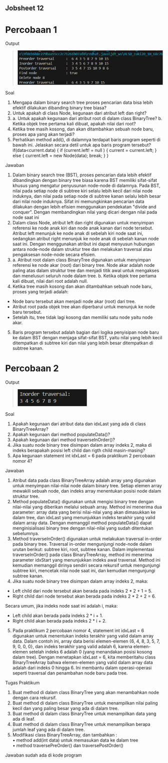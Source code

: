 ## Jobsheet 12

# Percobaan 1

Output

> <img src = "image.png">

Soal
1. Mengapa dalam binary search tree proses pencarian data bisa lebih efektif dilakukan dibanding 
binary tree biasa? 
2. Untuk apakah di class Node, kegunaan dari atribut left dan right? 
3.  a. Untuk apakah kegunaan dari atribut root di dalam class BinaryTree? 
    b. Ketika objek tree pertama kali dibuat, apakah nilai dari root? 
4. Ketika tree masih kosong, dan akan ditambahkan sebuah node baru, proses apa yang akan terjadi? 
5. Perhatikan method add(), di dalamnya terdapat baris program seperti di bawah ini. Jelaskan 
secara detil untuk apa baris program tersebut? 
    if(data<current.data) { 
    if (current.left! = null ) { 
    current = current.left; 
    } else { 
    current.left = new Node(data); 
    break; 
    } 
} 

Jawaban
1. Dalam binary search tree (BST), proses pencarian data lebih efektif dibandingkan dengan binary tree biasa karena BST memiliki sifat-sifat khusus yang mengatur penyusunan node-node di dalamnya. Pada BST, nilai pada setiap node di subtree kiri selalu lebih kecil dari nilai node induknya, dan nilai pada setiap node di subtree kanan selalu lebih besar dari nilai node induknya. Sifat ini memungkinkan pencarian data dilakukan dengan lebih efisien menggunakan pendekatan "divide and conquer". Dengan membandingkan nilai yang dicari dengan nilai pada node saat ini
2. Dalam class Node, atribut left dan right digunakan untuk menyimpan referensi ke node anak kiri dan node anak kanan dari node tersebut. Atribut left menunjuk ke node anak di sebelah kiri node saat ini, sedangkan atribut right menunjuk ke node anak di sebelah kanan node saat ini. Dengan menggunakan atribut ini dapat menyusun hubungan antara node-node dalam struktur tree dan melakukan traversal atau pengaksesan node-node secara efisien.
3.  a. Atribut root dalam class BinaryTree digunakan untuk menyimpan     referensi ke node akar (root) dari binary tree. Node akar adalah node paling atas dalam struktur tree dan menjadi titik awal untuk mengakses dan menelusuri seluruh node dalam tree.
    b. Ketika objek tree pertama kali dibuat, nilai dari root adalah null.
4. Ketika tree masih kosong dan akan ditambahkan sebuah node baru, proses yang terjadi adalah:

- Node baru tersebut akan menjadi node akar (root) dari tree.
- Atribut root pada objek tree akan diperbarui untuk menunjuk ke node baru tersebut.
- Setelah itu, tree tidak lagi kosong dan memiliki satu node yaitu node akar.
5. Baris program tersebut adalah bagian dari logika penyisipan node baru ke dalam BST dengan menjaga sifat-sifat BST, yaitu nilai yang lebih kecil ditempatkan di subtree kiri dan nilai yang lebih besar ditempatkan di subtree kanan.


# Percobaan 2

Output

> <img src = "image-1.png">

Soal

1. Apakah kegunaan dari atribut data dan idxLast yang ada di class BinaryTreeArray? 
2. Apakah kegunaan dari method populateData()? 
3. Apakah kegunaan dari method traverseInOrder()? 
4. Jika suatu node binary tree disimpan dalam array indeks 2, maka di indeks berapakah posisi 
left child dan rigth child masin-masing? 
5. Apa kegunaan statement int idxLast = 6 pada praktikum 2 percobaan nomor 4?

Jawaban

1. Atribut data pada class BinaryTreeArray adalah array yang digunakan untuk menyimpan nilai-nilai node dalam binary tree. Setiap elemen array mewakili sebuah node, dan indeks array menentukan posisi node dalam struktur tree.
2. Method populateData() digunakan untuk mengisi binary tree dengan nilai-nilai yang diberikan melalui sebuah array. Method ini menerima dua parameter: array data yang berisi nilai-nilai yang akan dimasukkan ke dalam tree, dan idxLast yang menunjukkan indeks terakhir yang valid dalam array data.
Dengan memanggil method populateData() dapat menginisialisasi binary tree dengan nilai-nilai yang sudah ditentukan sebelumnya.
3. Method traverseInOrder() digunakan untuk melakukan traversal in-order pada binary tree. Traversal in-order mengunjungi node-node dalam urutan berikut: subtree kiri, root, subtree kanan.
Dalam implementasi traverseInOrder() pada class BinaryTreeArray, method ini menerima parameter idxStart yang menunjukkan indeks awal traversal. Method ini kemudian memanggil dirinya sendiri secara rekursif untuk mengunjungi subtree kiri, mencetak nilai node saat ini, dan kemudian mengunjungi subtree kanan.
4. Jika suatu node binary tree disimpan dalam array indeks 2, maka:

- Left child dari node tersebut akan berada pada indeks 2 * 2 + 1 = 5.
- Right child dari node tersebut akan berada pada indeks 2 * 2 + 2 = 6.

Secara umum, jika indeks node saat ini adalah i, maka:

- Left child akan berada pada indeks 2 * i + 1.
- Right child akan berada pada indeks 2 * i + 2.
5. Pada praktikum 2 percobaan nomor 4, statement int idxLast = 6 digunakan untuk menentukan indeks terakhir yang valid dalam array data. Dalam contoh ini, array data berisi elemen-elemen {6, 4, 8, 3, 5, 7, 9, 0, 0, 0}, dan indeks terakhir yang valid adalah 6, karena elemen-elemen setelah indeks 6 adalah 0 (yang menandakan posisi kosong dalam tree).
Dengan menetapkan idxLast = 6, kita memberitahu class BinaryTreeArray bahwa elemen-elemen yang valid dalam array data adalah dari indeks 0 hingga 6. Ini membantu dalam operasi-operasi seperti traversal dan penambahan node baru pada tree.

Tugas Praktikum  
1. Buat method di dalam class BinaryTree yang akan menambahkan node dengan cara 
rekursif. 
2. Buat method di dalam class BinaryTree untuk menampilkan nilai paling kecil dan yang 
paling besar yang ada di dalam tree. 
3. Buat method di dalam class BinaryTree untuk menampilkan data yang ada di leaf. 
4. Buat method di dalam class BinaryTree untuk menampilkan berapa jumlah leaf yang ada 
di dalam tree. 
5. Modifikasi class BinaryTreeArray, dan tambahkan :  
• method add(int data) untuk memasukan data ke dalam tree  
• method traversePreOrder() dan traversePostOrder()

Jawaban
sudah ada di kode program
